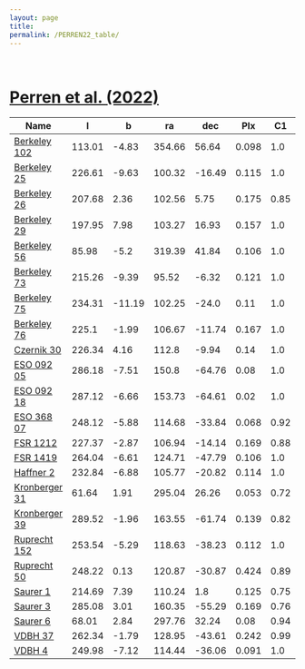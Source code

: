 ```yaml
---
layout: page
title: 
permalink: /PERREN22_table/
---
```


&nbsp;
# [Perren et al. (2022)](https://ui.adsabs.harvard.edu/abs/2022A%26A...663A.131P/abstract)

| Name | l | b | ra | dec | Plx | C1 | C2 | C3 |
| ---- | - | - | -- | --- | --- | -- | -- | -- |
| [Berkeley 102](https://ucc.ar/_clusters/berkeley102/) | 113.01 | -4.83 | 354.66 | 56.64 | 0.098 | 1.0 | 0.45 | <span style="color: green; font-weight: bold;">A</span><span style="color: red; font-weight: bold;">C</span> |
| [Berkeley 25](https://ucc.ar/_clusters/berkeley25/) | 226.61 | -9.63 | 100.32 | -16.49 | 0.115 | 1.0 | 0.56 | <span style="color: green; font-weight: bold;">A</span><span style="color: #FFC300; font-weight: bold;">B</span> |
| [Berkeley 26](https://ucc.ar/_clusters/berkeley26/) | 207.68 | 2.36 | 102.56 | 5.75 | 0.175 | 0.85 | 0.48 | <span style="color: green; font-weight: bold;">A</span><span style="color: red; font-weight: bold;">C</span> |
| [Berkeley 29](https://ucc.ar/_clusters/berkeley29/) | 197.95 | 7.98 | 103.27 | 16.93 | 0.157 | 1.0 | 0.52 | <span style="color: green; font-weight: bold;">A</span><span style="color: #FFC300; font-weight: bold;">B</span> |
| [Berkeley 56](https://ucc.ar/_clusters/berkeley56/) | 85.98 | -5.2 | 319.39 | 41.84 | 0.106 | 1.0 | 0.48 | <span style="color: green; font-weight: bold;">A</span><span style="color: red; font-weight: bold;">C</span> |
| [Berkeley 73](https://ucc.ar/_clusters/berkeley73/) | 215.26 | -9.39 | 95.52 | -6.32 | 0.121 | 1.0 | 0.58 | <span style="color: green; font-weight: bold;">A</span><span style="color: #FFC300; font-weight: bold;">B</span> |
| [Berkeley 75](https://ucc.ar/_clusters/berkeley75/) | 234.31 | -11.19 | 102.25 | -24.0 | 0.11 | 1.0 | 0.74 | <span style="color: green; font-weight: bold;">A</span><span style="color: #FFC300; font-weight: bold;">B</span> |
| [Berkeley 76](https://ucc.ar/_clusters/berkeley76/) | 225.1 | -1.99 | 106.67 | -11.74 | 0.167 | 1.0 | 0.6 | <span style="color: green; font-weight: bold;">A</span><span style="color: #FFC300; font-weight: bold;">B</span> |
| [Czernik 30](https://ucc.ar/_clusters/czernik30/) | 226.34 | 4.16 | 112.8 | -9.94 | 0.14 | 1.0 | 0.61 | <span style="color: green; font-weight: bold;">A</span><span style="color: #FFC300; font-weight: bold;">B</span> |
| [ESO 092 05](https://ucc.ar/_clusters/eso09205/) | 286.18 | -7.51 | 150.8 | -64.76 | 0.08 | 1.0 | 0.53 | <span style="color: green; font-weight: bold;">A</span><span style="color: #FFC300; font-weight: bold;">B</span> |
| [ESO 092 18](https://ucc.ar/_clusters/eso09218/) | 287.12 | -6.66 | 153.73 | -64.61 | 0.02 | 1.0 | 0.63 | <span style="color: green; font-weight: bold;">A</span><span style="color: #FFC300; font-weight: bold;">B</span> |
| [ESO 368 07](https://ucc.ar/_clusters/eso36807/) | 248.12 | -5.88 | 114.68 | -33.84 | 0.068 | 0.92 | 0.38 | <span style="color: green; font-weight: bold;">A</span><span style="color: red; font-weight: bold;">C</span> |
| [FSR 1212](https://ucc.ar/_clusters/fsr1212/) | 227.37 | -2.87 | 106.94 | -14.14 | 0.169 | 0.88 | 0.49 | <span style="color: green; font-weight: bold;">A</span><span style="color: red; font-weight: bold;">C</span> |
| [FSR 1419](https://ucc.ar/_clusters/fsr1419/) | 264.04 | -6.61 | 124.71 | -47.79 | 0.106 | 1.0 | 0.45 | <span style="color: green; font-weight: bold;">A</span><span style="color: red; font-weight: bold;">C</span> |
| [Haffner 2](https://ucc.ar/_clusters/haffner2/) | 232.84 | -6.88 | 105.77 | -20.82 | 0.114 | 1.0 | 0.56 | <span style="color: purple; font-weight: bold;">D</span><span style="color: #FFC300; font-weight: bold;">B</span> |
| [Kronberger 31](https://ucc.ar/_clusters/kronberger31/) | 61.64 | 1.91 | 295.04 | 26.26 | 0.053 | 0.72 | 0.56 | <span style="color: #FFC300; font-weight: bold;">B</span><span style="color: #FFC300; font-weight: bold;">B</span> |
| [Kronberger 39](https://ucc.ar/_clusters/kronberger39/) | 289.52 | -1.96 | 163.55 | -61.74 | 0.139 | 0.82 | 0.56 | <span style="color: green; font-weight: bold;">A</span><span style="color: #FFC300; font-weight: bold;">B</span> |
| [Ruprecht 152](https://ucc.ar/_clusters/ruprecht152/) | 253.54 | -5.29 | 118.63 | -38.23 | 0.112 | 1.0 | 0.56 | <span style="color: green; font-weight: bold;">A</span><span style="color: #FFC300; font-weight: bold;">B</span> |
| [Ruprecht 50](https://ucc.ar/_clusters/ruprecht50/) | 248.22 | 0.13 | 120.87 | -30.87 | 0.424 | 0.89 | 0.71 | <span style="color: green; font-weight: bold;">A</span><span style="color: #FFC300; font-weight: bold;">B</span> |
| [Saurer 1](https://ucc.ar/_clusters/saurer1/) | 214.69 | 7.39 | 110.24 | 1.8 | 0.125 | 0.75 | 0.49 | <span style="color: green; font-weight: bold;">A</span><span style="color: red; font-weight: bold;">C</span> |
| [Saurer 3](https://ucc.ar/_clusters/saurer3/) | 285.08 | 3.01 | 160.35 | -55.29 | 0.169 | 0.76 | 0.59 | <span style="color: green; font-weight: bold;">A</span><span style="color: #FFC300; font-weight: bold;">B</span> |
| [Saurer 6](https://ucc.ar/_clusters/saurer6/) | 68.01 | 2.84 | 297.76 | 32.24 | 0.08 | 0.94 | 0.56 | <span style="color: green; font-weight: bold;">A</span><span style="color: #FFC300; font-weight: bold;">B</span> |
| [VDBH 37](https://ucc.ar/_clusters/vdbh37/) | 262.34 | -1.79 | 128.95 | -43.61 | 0.242 | 0.99 | 0.59 | <span style="color: green; font-weight: bold;">A</span><span style="color: #FFC300; font-weight: bold;">B</span> |
| [VDBH 4](https://ucc.ar/_clusters/vdbh4/) | 249.98 | -7.12 | 114.44 | -36.06 | 0.091 | 1.0 | 0.57 | <span style="color: green; font-weight: bold;">A</span><span style="color: #FFC300; font-weight: bold;">B</span> |
